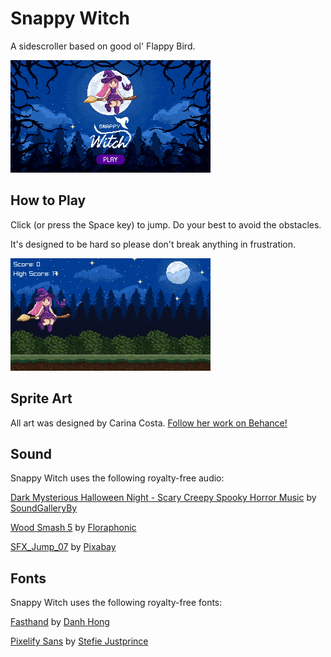 # Snappy Witch
A sidescroller based on good ol' Flappy Bird.

![Snappy Witch Title Screen](screenshots/titlescreen.gif)

## How to Play
Click (or press the Space key) to jump. Do your best to avoid the obstacles.

It's designed to be hard so please don't break anything in frustration.

![Snappy Witch Gameplay](screenshots/game.gif)

## Sprite Art
All art was designed by Carina Costa. [Follow her work on Behance!](https://www.behance.net/carinacosta10)

## Sound
Snappy Witch uses the following royalty-free audio:

[Dark Mysterious Halloween Night - Scary Creepy Spooky Horror Music](https://pixabay.com/music/fantasy-dreamy-childrens-dark-mysterious-halloween-night-scary-creepy-spooky-horror-music-116551/) by [SoundGalleryBy](https://pixabay.com/users/soundgalleryby-21339672/)

[Wood Smash 5](https://pixabay.com/sound-effects/wood-smash-5-170421/) by [Floraphonic](https://pixabay.com/users/floraphonic-38928062/)

[SFX_Jump_07](https://pixabay.com/sound-effects/sfx-jump-07-80241/) by [Pixabay](https://pixabay.com/users/pixabay-1/)

## Fonts
Snappy Witch uses the following royalty-free fonts:

[Fasthand](https://fonts.google.com/specimen/Fasthand) by [Danh Hong](https://fonts.google.com/?query=Danh+Hong)

[Pixelify Sans](https://fonts.google.com/specimen/Pixelify+Sans) by [Stefie Justprince](https://fonts.google.com/?query=Stefie+Justprince)
